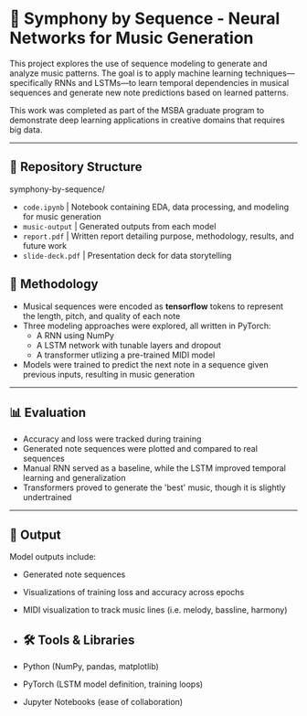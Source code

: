 # 🎼 Symphony by Sequence - Neural Networks for Music Generation

This project explores the use of sequence modeling to generate and analyze music patterns. The goal is to apply machine learning techniques—specifically RNNs and LSTMs—to learn temporal dependencies in musical sequences and generate new note predictions based on learned patterns.

This work was completed as part of the MSBA graduate program to demonstrate deep learning applications in creative domains that requires big data.

---

## 📁 Repository Structure
symphony-by-sequence/
- `code.ipynb`     | Notebook containing EDA, data processing, and modeling for music generation
- `music-output`   | Generated outputs from each model
- `report.pdf`     | Written report detailing purpose, methodology, results, and future work
- `slide-deck.pdf` | Presentation deck for data storytelling

## 🧠 Methodology

- Musical sequences were encoded as **tensorflow** tokens to represent the length, pitch, and quality of each note
- Three modeling approaches were explored, all written in PyTorch:
  - A RNN using NumPy
  - A LSTM network with tunable layers and dropout
  - A transformer utlizing a pre-trained MIDI model
- Models were trained to predict the next note in a sequence given previous inputs, resulting in music generation

---

## 📊 Evaluation

- Accuracy and loss were tracked during training
- Generated note sequences were plotted and compared to real sequences
- Manual RNN served as a baseline, while the LSTM improved temporal learning and generalization
- Transformers proved to generate the 'best' music, though it is slightly undertrained

---

## 🔮 Output

Model outputs include:
- Generated note sequences
- Visualizations of training loss and accuracy across epochs
- MIDI visualization to track music lines (i.e. melody, bassline, harmony)

- ## 🛠 Tools & Libraries

- Python (NumPy, pandas, matplotlib)
- PyTorch (LSTM model definition, training loops)
- Jupyter Notebooks (ease of collaboration)
